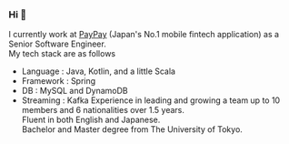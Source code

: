 ### Hi 👋
I currently work at [PayPay](https://about.paypay.ne.jp/career/en/) (Japan's No.1 mobile fintech application) as a Senior Software Engineer.  
My tech stack are as follows  
* Language : Java, Kotlin, and a little Scala
* Framework : Spring
* DB : MySQL and DynamoDB
* Streaming : Kafka
Experience in leading and growing a team up to 10 members and 6 nationalities over 1.5 years.  
Fluent in both English and Japanese.  
Bachelor and Master degree from The University of Tokyo.  

